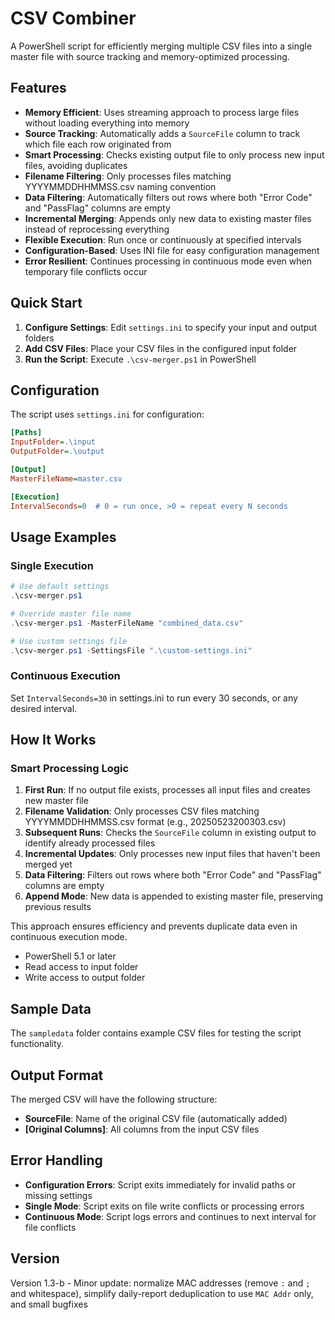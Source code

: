 # CSV Combiner

A PowerShell script for efficiently merging multiple CSV files into a single master file with source tracking and memory-optimized processing.

## Features

- **Memory Efficient**: Uses streaming approach to process large files without loading everything into memory
- **Source Tracking**: Automatically adds a `SourceFile` column to track which file each row originated from
- **Smart Processing**: Checks existing output file to only process new input files, avoiding duplicates
- **Filename Filtering**: Only processes files matching YYYYMMDDHHMMSS.csv naming convention
- **Data Filtering**: Automatically filters out rows where both "Error Code" and "PassFlag" columns are empty
- **Incremental Merging**: Appends only new data to existing master files instead of reprocessing everything
- **Flexible Execution**: Run once or continuously at specified intervals
- **Configuration-Based**: Uses INI file for easy configuration management
- **Error Resilient**: Continues processing in continuous mode even when temporary file conflicts occur

## Quick Start

1. **Configure Settings**: Edit `settings.ini` to specify your input and output folders
2. **Add CSV Files**: Place your CSV files in the configured input folder
3. **Run the Script**: Execute `.\csv-merger.ps1` in PowerShell

## Configuration

The script uses `settings.ini` for configuration:

```ini
[Paths]
InputFolder=.\input
OutputFolder=.\output

[Output]
MasterFileName=master.csv

[Execution]
IntervalSeconds=0  # 0 = run once, >0 = repeat every N seconds
```

## Usage Examples

### Single Execution
```powershell
# Use default settings
.\csv-merger.ps1

# Override master file name
.\csv-merger.ps1 -MasterFileName "combined_data.csv"

# Use custom settings file
.\csv-merger.ps1 -SettingsFile ".\custom-settings.ini"
```

### Continuous Execution
Set `IntervalSeconds=30` in settings.ini to run every 30 seconds, or any desired interval.

## How It Works

### Smart Processing Logic
1. **First Run**: If no output file exists, processes all input files and creates new master file
2. **Filename Validation**: Only processes CSV files matching YYYYMMDDHHMMSS.csv format (e.g., 20250523200303.csv)
3. **Subsequent Runs**: Checks the `SourceFile` column in existing output to identify already processed files
4. **Incremental Updates**: Only processes new input files that haven't been merged yet
5. **Data Filtering**: Filters out rows where both "Error Code" and "PassFlag" columns are empty
6. **Append Mode**: New data is appended to existing master file, preserving previous results

This approach ensures efficiency and prevents duplicate data even in continuous execution mode.

- PowerShell 5.1 or later
- Read access to input folder
- Write access to output folder

## Sample Data

The `sampledata` folder contains example CSV files for testing the script functionality.

## Output Format

The merged CSV will have the following structure:
- **SourceFile**: Name of the original CSV file (automatically added)
- **[Original Columns]**: All columns from the input CSV files

## Error Handling

- **Configuration Errors**: Script exits immediately for invalid paths or missing settings
- **Single Mode**: Script exits on file write conflicts or processing errors
- **Continuous Mode**: Script logs errors and continues to next interval for file conflicts

## Version

Version 1.3-b - Minor update: normalize MAC addresses (remove `:` and `;` and whitespace), simplify daily-report deduplication to use `MAC Addr` only, and small bugfixes
